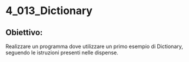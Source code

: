 # 4_013_Dictionary
## Obiettivo: 
Realizzare un programma dove utilizzare un primo esempio di Dictionary, seguendo le istruzioni presenti nelle dispense.

